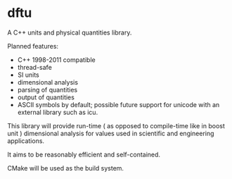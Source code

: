 # dftu
A C++ units and physical quantities library.

Planned features:
* C++ 1998-2011 compatible
* thread-safe
* SI units
* dimensional analysis
* parsing of quantities
* output of quantities
* ASCII symbols by default; possible future support for unicode with an external library such as icu.

This library will provide run-time ( as opposed to compile-time like in boost unit ) dimensional analysis for values used in scientific and engineering applications.

It aims to be reasonably efficient and self-contained.

CMake will be used as the build system.
